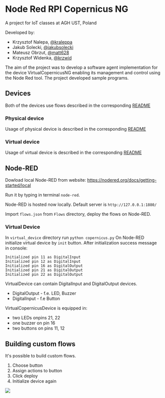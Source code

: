 # Node Red RPI Copernicus NG
A project for IoT classes at AGH UST, Poland

Developed by:
- Krzysztof Nalepa, [@kraleppa](https://github.com/kraleppa)
- Jakub Solecki, [@jakubsolecki](https://github.com/jakubsolecki)
- Mateusz Obrzut, [@matt628](https://github.com/matt628)
- Krzysztof Widenka, [@krzwid](https://github.com/krzwid)

The aim of the project was to develop a software agent implementation for the device
VirtualCopernicusNG enabling its management and control using the Node Red tool.
The project developed sample programs. 

## Devices

Both of the devices use flows described in the corresponding [README](./flows/README.md)

### Physical device
Usage of physical device is described in the corresponding [README](./physical_device/README.md) 

### Virtual device
Usage of virtual device is described in the corresponding [README](./virtual_device/README.md) 

## Node-RED

Dowload local Node-RED from website: https://nodered.org/docs/getting-started/local

Run it by typing in terminal `node-red`.

Node-RED is hosted now locally. 
Default server is `http://127.0.0.1:1880/`

Import `flows.json` from `Flows` directory, deploy the flows on Node-RED. 

### Virtual Device
In `virtual_device` directory run `python copernicus.py`
On Node-RED initialize virtual device by `init` button.
After initialization success message in console:
```
Initialized pin 11 as DigitalInput
Initialized pin 12 as DigitalInput
Initialized pin 16 as DigitalOutput
Initialized pin 21 as DigitalOutput
Initialized pin 22 as DigitalOutput
```

VirtualDevice can contain DigitalInput and DigitalOutput devices.
<ul>
    <li>DigitalOutput - f.e. LED, Buzzer</li>
    <li>DigitalInput - f.e Button</li>
</ul>

VirtualCopernicusDevice is equipped in:
<ul>
    <li>two LEDs onpins 21, 22 </li>
    <li>one buzzer on pin 16</li>
    <li>two buttons on pins 11, 12</li>
</ul>


## Building custom flows

It's possible to build custom flows.
1. Choose button 
2. Assign actions to button
3. Click deploy
4. Initialize  device again

![](docs/create_flows.gif)
